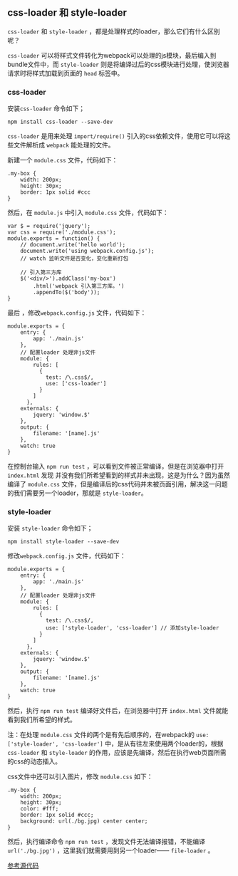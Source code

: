 ## css-loader 和 style-loader

`css-loader` 和 `style-loader` ，都是处理样式的loader，那么它们有什么区别呢？

`css-loader` 可以将样式文件转化为webpack可以处理的js模块，最后编入到bundle文件中，而 `style-loader` 则是将编译过后的css模块进行处理，使浏览器请求时将样式加载到页面的 `head` 标签中。

### css-loader

安装`css-loader` 命令如下；

	npm install css-loader --save-dev 

`css-loader` 是用来处理 `import/require()` 引入的css依赖文件，使用它可以将这些文件解析成 `webpack` 能处理的文件。

新建一个 `module.css` 文件，代码如下：

```
.my-box {
    width: 200px;
    height: 30px;
    border: 1px solid #ccc
}
```

然后，在 `module.js` 中引入 `module.css` 文件，代码如下：

```
var $ = require('jquery');
var css = require('./module.css');
module.exports = function() {
	// document.write('hello world');
	document.write('using webpack.config.js');
	// watch 监听文件是否变化，变化重新打包
	
	// 引入第三方库
	$('<div/>').addClass('my-box')
		.html('webpack 引入第三方库。')
		.appendTo($('body'));
}
```

最后 ，修改`webpack.config.js` 文件，代码如下：

```
module.exports = {
	entry: {
		app: './main.js'
	},
	// 配置loader 处理非js文件
	module: {
	    rules: [
	      {
	        test: /\.css$/,
	        use: ['css-loader']
	      }
	    ]
	  },
	externals: {
		jquery: 'window.$'
	},
	output: {
		filename: '[name].js'
	},
	watch: true
}
```

在控制台输入 `npm run test` ，可以看到文件被正常编译，但是在浏览器中打开 `index.html` 发现 并没有我们所希望看到的样式并未出现，这是为什么？因为虽然编译了 `module.css` 文件，但是编译后的css代码并未被页面引用，解决这一问题的我们需要另一个loader，那就是 `style-loader`。

### style-loader


安装 `style-loader` 命令如下；

	npm install style-loader --save-dev

修改`webpack.config.js` 文件，代码如下：

```
module.exports = {
	entry: {
		app: './main.js'
	},
	// 配置loader 处理非js文件
	module: {
	    rules: [
	      {
	        test: /\.css$/,
	        use: ['style-loader', 'css-loader'] // 添加style-loader
	      }
	    ]
	  },
	externals: {
		jquery: 'window.$'
	},
	output: {
		filename: '[name].js'
	},
	watch: true
}
```

然后，执行 `npm run test` 编译好文件后，在浏览器中打开 `index.html` 文件就能看到我们所希望的样式。

注：在处理 `module.css` 文件的两个是有先后顺序的，在webpack的 `use: ['style-loader', 'css-loader']` 中，是从有往左来使用两个loader的，根据 `css-loader` 和 `style-loader` 的作用，应该是先编译，然后在执行web页面所需的css的动态插入。

css文件中还可以引入图片，修改 `module.css` 如下：

```
.my-box {
    width: 200px;
    height: 30px;
    color: #fff;
    border: 1px solid #ccc;
    background: url(./bg.jpg) center center;
}
```

然后，执行编译命令 `npm run test` ，发现文件无法编译报错，不能编译 `url('./bg.jpg')` ，这里我们就需要用到另一个loader—— `file-loader` 。


[参考源代码](https://github.com/lvzhenbang/webpack-learning/tree/master/demo/example-2)
